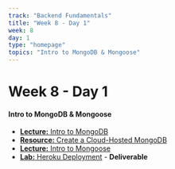 ```yaml
---
track: "Backend Fundamentals"
title: "Week 8 - Day 1"
week: 8
day: 1
type: "homepage"
topics: "Intro to MongoDB & Mongoose"
---
```


# Week 8 - Day 1

#### Intro to MongoDB & Mongoose

- [**Lecture:** Intro to MongoDB](/backend-fundamentals/week-8/day-1/lecture-materials/intro-to-mongodb/)
- [**Resource:** Create a Cloud-Hosted MongoDB](/backend-fundamentals/week-8/day-1/lecture-materials/create-an-atlas-hosted-mongodb/)
- [**Lecture:** Intro to Mongoose](/backend-fundamentals/week-8/day-1/lecture-materials/intro-to-mongoose)
- [**Lab:** Heroku Deployment](/backend-fundamentals/week-8/day-1/labs/heroku-deployment) - **Deliverable**
